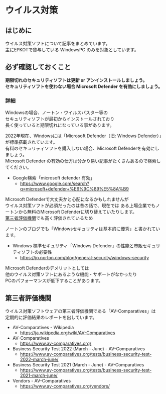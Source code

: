 # ウイルス対策

## はじめに

ウイルス対策ソフトについて記事をまとめています。  
主にEPKOTで貸与している WindowsPC のみを対象としています。  

## 必ず確認しておくこと

**期限切れのセキュリティソフトは更新 or アンインストールしましょう。**  
**セキュリティソフトを使わない場合 Microsoft Defender を有効にしましょう。**  

### 詳細

Windowsの場合、ノートン・ウイルスバスター等の  
セキュリティソフトが最初からインストールされており  
長く使っていると期限切れになっている事があります。  

2022年現在、Windowsには「Microsoft Defender（旧: Windows Defender）」が標準搭載されています。  
有料のセキュリティソフトを購入しない場合、Microsoft Defenderを有効にしましょう。  
Microsoft Defender の有効の仕方は分かり易い記事がたくさんあるので検索してください。  

- Google検索「microsoft defender 有効」
  - <https://www.google.com/search?q=microsoft+defender+%E6%9C%89%E5%8A%B9>

Microsoft Defenderで大丈夫かと心配になるかもしれませんが  
ウイルス対策ソフトが必須だったのは昔の話で、現在では
ある上場企業でもノートンから無料のMicrosoft Defenderに切り替えていたりします。  
[第三者評価機関](#第三者評価機関)でも高く評価されているため  

ノートンのブログでも「Windowsセキュリティは基本的に優秀」と書かれています。  

- Windows 標準セキュリティ「Windows Defender」の性能と市販セキュリティソフトの必要性
  - <https://jp.norton.com/blog/general-security/windows-security>

Microsoft Defenderのデメリットとしては  
他のウイルス対策ソフトにあるような機能・サポートがなかったり  
PCのパフォーマンスが低下することがあります。

## 第三者評価機関

ウイルス対策ソフトウェアの第三者評価機関である「AV-Comparatives」は  
定期的に評価結果のレポートを出しています。  

- AV-Comparatives - Wikipedia
  - <https://ja.wikipedia.org/wiki/AV-Comparatives>
- AV-Comparatives
  - <https://www.av-comparatives.org/>
- Business Security Test 2022 (March - June) - AV-Comparatives
  - <https://www.av-comparatives.org/tests/business-security-test-2022-march-june/>
- Business Security Test 2021 (March - June) - AV-Comparatives
  - <https://www.av-comparatives.org/tests/business-security-test-2021-march-june/>
- Vendors - AV-Comparatives
  - <https://www.av-comparatives.org/vendors/>
